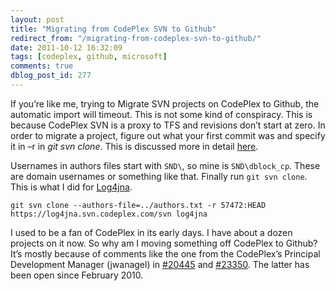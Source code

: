 ```yaml
---
layout: post
title: "Migrating from CodePlex SVN to Github"
redirect_from: "/migrating-from-codeplex-svn-to-github/"
date: 2011-10-12 16:32:09
tags: [codeplex, github, microsoft]
comments: true
dblog_post_id: 277
---
```

If you’re like me, trying to Migrate SVN projects on CodePlex to Github, the automatic import will timeout. This is not some kind of conspiracy. This is because CodePlex SVN is a proxy to TFS and revisions don’t start at zero. In order to migrate a project, figure out what your first commit was and specify it in –r in _git svn clone_. This is discussed more in detail [here](http://stackoverflow.com/questions/2405314/git-svn-error-importing-repository-fatal-not-a-valid-object-name).

Usernames in authors files start with `SND\`, so mine is `SND\dblock_cp`. These are domain usernames or something like that. Finally run `git svn clone`. This is what I did for [Log4jna](http://github.com/dblock/log4jna).

```
git svn clone --authors-file=../authors.txt -r 57472:HEAD https://log4jna.svn.codeplex.com/svn log4jna
```

I used to be a fan of CodePlex in its early days. I have about a dozen projects on it now. So why am I moving something off CodePlex to Github? It’s mostly because of comments like the one from the CodePlex’s Principal Development Manager (jwanagel) in [#20445](http://codeplex.codeplex.com/workitem/20445) and [#23350](http://codeplex.codeplex.com/workitem/25350). The latter has been open since February 2010.
